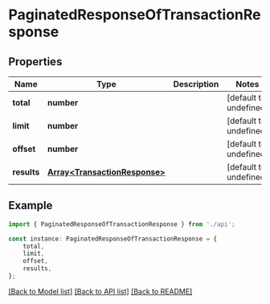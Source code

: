 # PaginatedResponseOfTransactionResponse


## Properties

Name | Type | Description | Notes
------------ | ------------- | ------------- | -------------
**total** | **number** |  | [default to undefined]
**limit** | **number** |  | [default to undefined]
**offset** | **number** |  | [default to undefined]
**results** | [**Array&lt;TransactionResponse&gt;**](TransactionResponse.md) |  | [default to undefined]

## Example

```typescript
import { PaginatedResponseOfTransactionResponse } from './api';

const instance: PaginatedResponseOfTransactionResponse = {
    total,
    limit,
    offset,
    results,
};
```

[[Back to Model list]](../README.md#documentation-for-models) [[Back to API list]](../README.md#documentation-for-api-endpoints) [[Back to README]](../README.md)
